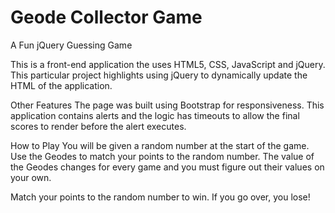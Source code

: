 # Geode Collector Game 
A Fun jQuery Guessing Game

This is a front-end application the uses HTML5, CSS, JavaScript and jQuery. This particular project highlights using jQuery to dynamically update the HTML of the application.

Other Features
The page was built using Bootstrap for responsiveness. This application contains alerts and the logic has timeouts to allow the final scores to render before the alert executes.

How to Play
You will be given a random number at the start of the game. Use the Geodes to match your points to the random number. The value of the Geodes changes for every game and you must figure out their values on your own.

Match your points to the random number to win. If you go over, you lose!
